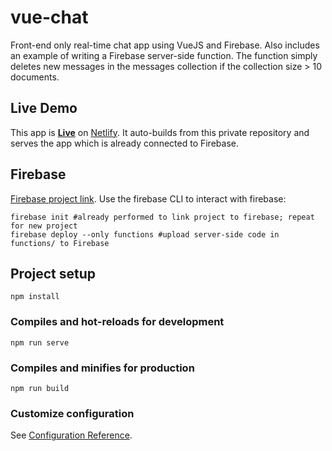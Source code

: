 # vue-chat
Front-end only real-time chat app using VueJS and Firebase. Also includes an example of writing a Firebase server-side function. The function simply deletes new messages in the messages collection if the collection size > 10 documents.

## Live Demo  
This app is **[Live](https://gifted-mayer-f7b5c0.netlify.com)** on [Netlify](https://www.netlify.com/). It auto-builds from this private repository and serves the app which is already connected to Firebase.

## Firebase  
[Firebase project link](https://console.firebase.google.com/project/vue-chat-65c52/overview). Use the firebase CLI to interact with firebase:

`firebase init #already performed to link project to firebase; repeat for new project`  
`firebase deploy --only functions #upload server-side code in functions/ to Firebase`

## Project setup
```
npm install
```

### Compiles and hot-reloads for development
```
npm run serve
```

### Compiles and minifies for production
```
npm run build
```

### Customize configuration
See [Configuration Reference](https://cli.vuejs.org/config/).
